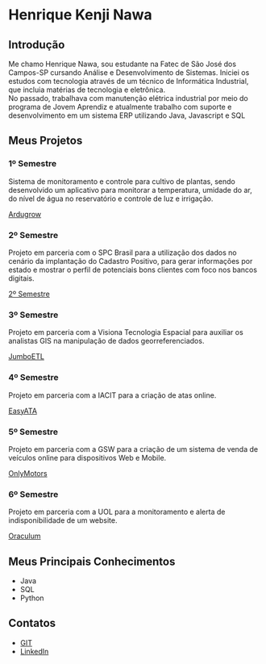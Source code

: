 # Henrique Kenji Nawa

## Introdução

Me chamo Henrique Nawa, sou estudante na Fatec de São José dos Campos-SP cursando Análise e Desenvolvimento de Sistemas. Iniciei os estudos com tecnologia através de um técnico de Informática Industrial, que incluia matérias de tecnologia e eletrônica. <br>
No passado, trabalhava com manutenção elétrica industrial por meio do programa de Jovem Aprendiz e atualmente trabalho com suporte e desenvolvimento em um sistema ERP utilizando Java, Javascript e SQL
## Meus Projetos

### 1º Semestre 
Sistema de monitoramento e controle para cultivo de plantas, sendo desenvolvido um aplicativo para monitorar a temperatura, umidade do ar, do nível de água no reservatório e controle de luz e irrigação.

[Ardugrow](https://github.com/HenriqueNawa/portfolio-fatec/blob/main/1semestre/1semestre.md)

### 2º Semestre 
Projeto em parceria com o SPC Brasil para a utilização dos dados no cenário da implantação do Cadastro Positivo, para gerar informações por estado e mostrar o perfil de potenciais bons clientes com foco nos bancos digitais.

[2º Semestre](https://github.com/HenriqueNawa/portfolio-fatec/blob/main/2semestre.md)

### 3º Semestre 
Projeto em parceria com a Visiona Tecnologia Espacial para auxiliar os analistas GIS na manipulação de dados georreferenciados.

[JumboETL](https://github.com/HenriqueNawa/portfolio-fatec/blob/main/3semestre.md)

### 4º Semestre 
Projeto em parceria com a IACIT para a criação de atas online.

[EasyATA](https://github.com/HenriqueNawa/portfolio-fatec/blob/main/4semestre.md)

### 5º Semestre 
Projeto em parceria com a GSW para a criação de um sistema de venda de veículos online para dispositivos Web e Mobile.

[OnlyMotors](https://github.com/HenriqueNawa/portfolio-fatec/blob/main/5semestre.md)

### 6º Semestre 
Projeto em parceria com a UOL para a monitoramento e alerta de indisponibilidade de um website.

[Oraculum](https://github.com/HenriqueNawa/portfolio-fatec/blob/main/6semestre.md)


## Meus Principais Conhecimentos
- Java
- SQL
- Python

## Contatos
* [GIT](https://github.com/henriquenawa)
* [LinkedIn](https://www.linkedin.com/in/henriquenawa/)


